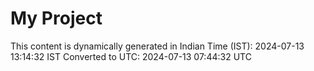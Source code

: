 # My Project

This content is dynamically generated in Indian Time (IST): 2024-07-13 13:14:32 IST
Converted to UTC: 2024-07-13 07:44:32 UTC
